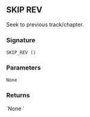 ## SKIP REV

Seek to previous track/chapter.


### Signature

`SKIP_REV ()`


### Parameters

`None`


### Returns

\`None
\`